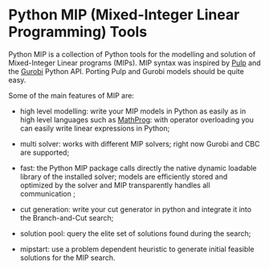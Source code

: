 # Python MIP (Mixed-Integer Linear Programming) Tools

Python MIP is a collection of Python tools for the modelling and solution
of Mixed-Integer Linear programs (MIPs). MIP syntax was inspired by
[Pulp](https://github.com/coin-or/pulp) and the
[Gurobi](http://www.gurobi.com) Python API. Porting Pulp and Gurobi models
should be quite easy.

Some of the main features of MIP are:

* high level modelling: write your MIP models in Python as easily as in
  high level languages such as
  [MathProg](https://en.wikibooks.org/wiki/GLPK/GMPL_(MathProg)): with
  operator overloading you can easily write linear expressions in Python;

* multi solver: works with different MIP solvers; right now Gurobi and CBC
  are supported;
  
* fast: the Python MIP package calls directly the native dynamic loadable
  library of the installed solver; models are efficiently stored and
  optimized by the solver and MIP transparently handles all communication
  ;

* cut generation: write your cut generator in python and integrate it into
  the Branch-and-Cut search;

* solution pool: query the elite set of solutions found during the search;

* mipstart: use a problem dependent heuristic to generate initial feasible
  solutions for the MIP search.

